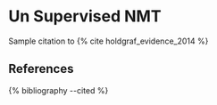 Un Supervised NMT
===================

Sample citation to  {% cite holdgraf_evidence_2014 %}



## References

{% bibliography --cited %}